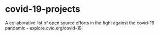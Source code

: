 # covid-19-projects
A collaborative list of open source efforts in the fight against the covid-19 pandemic - explore.ovio.org/covid-19
